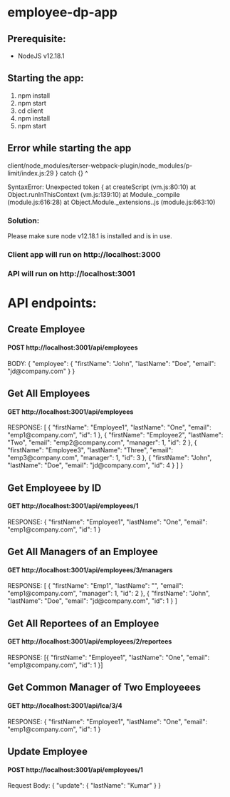 # employee-dp-app

<h2>Prerequisite:</h2>
<ul>
<li>NodeJS v12.18.1</li>
</ul>


<h2>Starting the app:</h2>

<ol>
<li>npm install</li>
<li>npm start</li>
<li>cd client</li>
<li>npm install</li>
<li>npm start</li>
</ol>

<h2>Error while starting the app</h2>
<div>
client/node_modules/terser-webpack-plugin/node_modules/p-limit/index.js:29
		} catch {}
		        ^

SyntaxError: Unexpected token {
    at createScript (vm.js:80:10)
    at Object.runInThisContext (vm.js:139:10)
    at Module._compile (module.js:616:28)
    at Object.Module._extensions..js (module.js:663:10)

</div>

<h3>Solution: </h3>Please make sure node v12.18.1 is installed and is in use.

<h3>Client app will run on http://localhost:3000</h2> 
<h3>API will run on http://localhost:3001</h2> 

<h1>API endpoints:</h1>
<h2>Create Employee</h2>
<h4>POST http://localhost:3001/api/employees</h4>
<div>BODY:
  {
    "employee": {
        "firstName": "John",
        "lastName": "Doe",
        "email": "jd@company.com"
    }
}
</div>

<h2>Get All Employees</h2>
<h4>GET http://localhost:3001/api/employees</h4>
<div>RESPONSE:
  [
    {
        "firstName": "Employee1",
        "lastName": "One",
        "email": "emp1@company.com",
        "id": 1
    },
    {
        "firstName": "Employee2",
        "lastName": "Two",
        "email": "emp2@company.com",
        "manager": 1,
        "id": 2
    },
    {
        "firstName": "Employee3",
        "lastName": "Three",
        "email": "emp3@company.com",
        "manager": 1,
        "id": 3
    },
    {
        "firstName": "John",
        "lastName": "Doe",
        "email": "jd@company.com",
        "id": 4
    }
]
}
</div>

<h2>Get Employeee by ID</h2>
<h4>GET http://localhost:3001/api/employees/1</h4>
<div>RESPONSE:
  {
        "firstName": "Employee1",
        "lastName": "One",
        "email": "emp1@company.com",
        "id": 1
    }
</div>

<h2>Get All Managers of an Employee</h2>
<h4>GET http://localhost:3001/api/employees/3/managers</h4>
<div>RESPONSE:
  [
    {
        "firstName": "Emp1",
        "lastName": "",
        "email": "emp1@company.com",
        "manager": 1,
        "id": 2
    },
    {
        "firstName": "John",
        "lastName": "Doe",
        "email": "jd@company.com",
        "id": 1
    }
]
</div>

<h2>Get All Reportees of an Employee</h2>
<h4>GET http://localhost:3001/api/employees/2/reportees</h4>
<div>RESPONSE:
  [{
        "firstName": "Employee1",
        "lastName": "One",
        "email": "emp1@company.com",
        "id": 1
    }]
</div>

<h2>Get Common Manager of Two Employeees</h2>
<h4>GET http://localhost:3001/api/lca/3/4</h4>
<div>RESPONSE:
  {
        "firstName": "Employee1",
        "lastName": "One",
        "email": "emp1@company.com",
        "id": 1
    }
</div>

<h2>Update Employee</h2>
<h4>POST http://localhost:3001/api/employees/1</h4>
<div>Request Body:
  {
    "update": {
        "lastName": "Kumar"
    }
}
</div>
